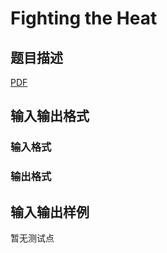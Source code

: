 # Fighting the Heat

## 题目描述

[problemUrl]: https://uva.onlinejudge.org/index.php?option=com_onlinejudge&Itemid=8&category=246&page=show_problem&problem=3583

[PDF](https://uva.onlinejudge.org/external/11/p1142.pdf)

## 输入输出格式

### 输入格式

### 输出格式

## 输入输出样例

暂无测试点

